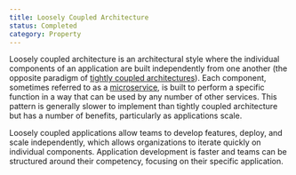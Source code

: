 ```yaml
---
title: Loosely Coupled Architecture
status: Completed
category: Property
---
```


Loosely coupled architecture is an architectural style 
where the individual components of an application are built independently from one another 
(the opposite paradigm of [tightly coupled architectures](/tightly-coupled-architectures/)). 
Each component, sometimes referred to as a [microservice](/microservices/), is built to perform a specific function 
in a way that can be used by any number of other services. 
This pattern is generally slower to implement than tightly coupled architecture 
but has a number of benefits, particularly as applications scale.

Loosely coupled applications allow teams to develop features, deploy, and scale independently, 
which allows organizations to iterate quickly on individual components. 
Application development is faster and teams can be structured around their competency, 
focusing on their specific application. 
